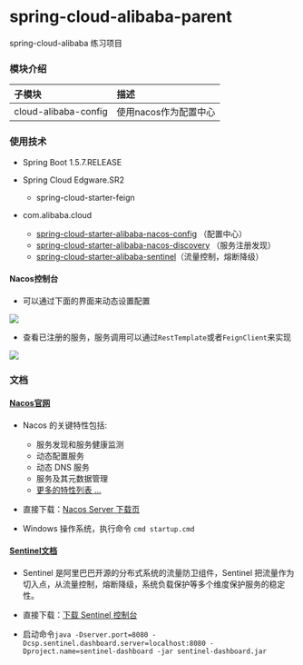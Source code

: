 # spring-cloud-alibaba-parent

spring-cloud-alibaba 练习项目

### 模块介绍

|    子模块      |       描述      |    
|:----------|:------------- |
|   cloud-alibaba-config   |   使用nacos作为配置中心    | 


### 使用技术

* Spring Boot 1.5.7.RELEASE

* Spring Cloud Edgware.SR2
    * spring-cloud-starter-feign
    
* com.alibaba.cloud
    * [spring-cloud-starter-alibaba-nacos-config](https://nacos.io/zh-cn/)  （配置中心）
    * [spring-cloud-starter-alibaba-nacos-discovery](https://nacos.io/zh-cn/) （服务注册发现）
    * [spring-cloud-starter-alibaba-sentinel](https://github.com/alibaba/Sentinel/wiki/%E5%A6%82%E4%BD%95%E4%BD%BF%E7%94%A8#%E5%AE%9A%E4%B9%89%E8%B5%84%E6%BA%90)（流量控制，熔断降级）

#### Nacos控制台

* 可以通过下面的界面来动态设置配置

![](https://github.com/songshuiyang/spring-cloud-alibaba-parent/docment/image/nacos-config.png)

* 查看已注册的服务，服务调用可以通过`RestTemplate`或者`FeignClient`来实现

![](https://github.com/songshuiyang/spring-cloud-alibaba-parent/docment/image/nacos-server.jpg)

### 文档

#### [Nacos官网](https://nacos.io/zh-cn/)   

* Nacos 的关键特性包括:
    * 服务发现和服务健康监测
    * 动态配置服务
    * 动态 DNS 服务
    * 服务及其元数据管理
    * [更多的特性列表 ...](https://nacos.io/zh-cn/docs/roadmap.html)

* 直接下载：[Nacos Server 下载页](https://github.com/alibaba/nacos/releases) 

* Windows 操作系统，执行命令 `cmd startup.cmd`

#### [Sentinel文档](https://github.com/alibaba/Sentinel/wiki/%E5%A6%82%E4%BD%95%E4%BD%BF%E7%94%A8#%E5%AE%9A%E4%B9%89%E8%B5%84%E6%BA%90)

* Sentinel 是阿里巴巴开源的分布式系统的流量防卫组件，Sentinel 把流量作为切入点，从流量控制，熔断降级，系统负载保护等多个维度保护服务的稳定性。

* 直接下载：[下载 Sentinel 控制台](http://edas-public.oss-cn-hangzhou.aliyuncs.com/install_package/demo/sentinel-dashboard.jar) 

* 启动命令`java -Dserver.port=8080 -Dcsp.sentinel.dashboard.server=localhost:8080 -Dproject.name=sentinel-dashboard -jar sentinel-dashboard.jar`